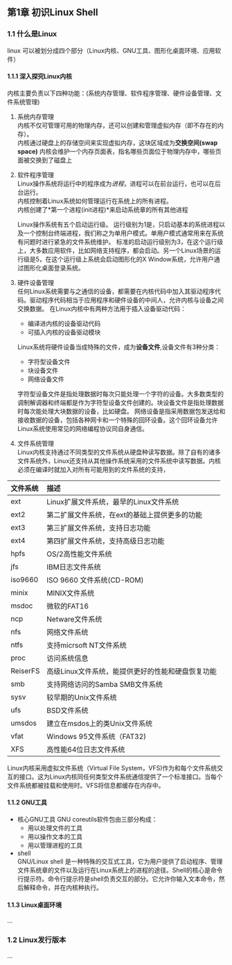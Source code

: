 ## 第1章 初识Linux Shell

### 1.1 什么是Linux
linux 可以被划分成四个部分（Linux内核、GNU工具、图形化桌面环境、应用软件）

#### 1.1.1 深入探究Linux内核
内核主要负责以下四种功能：(系统内存管理、软件程序管理、硬件设备管理、文件系统管理)

1. 系统内存管理  
 内核不仅可管理可用的物理内存，还可以创建和管理虚拟内存（即不存在的内存）。  
 内核通过硬盘上的存储空间来实现虚拟内存，这块区域成为**交换空间(swap space)**
 内核会维护一个内存页面表，指名哪些页面位于物理内存中，哪些页面被交换到了磁盘上

2. 软件程序管理  
   Linux操作系统将运行中的程序成为*进程*，进程可以在前台运行，也可以在后台运行。   
   内核控制着Linux系统如何管理运行在系统上的所有进程。  
   内核创建了*第一个进程(init进程)*来启动系统章的所有其他进程

   Linux操作系统有五个启动运行级。
   运行级别为1是，只启动基本的系统进程以及一个控制台终端进程，我们称之为单用户模式。单用户模式通常用来在系统有问题时进行紧急的文件系统维护。
   标准的启动运行级别为3，在这个运行级上，大多数应用软件，比如网络支持程序，都会启动。另一个Linux场景的运行级是5，在这个运行级上系统会启动图形化的X Window系统，允许用户通过图形化桌面登录系统。

3. 硬件设备管理  
    任何Linux系统需要与之通信的设备，都需要在内核代码中加入其驱动程序代码。驱动程序代码相当于应用程序和硬件设备的中间人，允许内核与设备之间交换数据。
    在Linux内核中有两种方法用于插入设备驱动代码：
    - 编译进内核的设备驱动代码
    - 可插入内核的设备驱动模块
    
    Linux系统将硬件设备当成特殊的文件，成为**设备文件**,设备文件有3种分类：
    - 字符型设备文件
    - 块设备文件
    - 网络设备文件  

   字符型设备文件是指处理数据时每次只能处理一个字符的设备。大多数类型的调制解调器和终端都是作为字符型设备文件创建的。块设备文件是指处理数据时每次能处理大块数据的设备，比如硬盘。 
   网络设备是指采用数据包发送给和接收数据的设备，包括各种网卡和一个特殊的回环设备。这个回环设备允许Linux系统使用常见的网络编程协议同自身通信。
4. 文件系统管理  
   Linux内核支持通过不同类型的文件系统从硬盘种读写数据。除了自有的诸多文件系统外，Linux还支持从其他操作系统采用的文件系统中读写数据。内核必须在编译时就加入对所有可能用到的文件系统的支持，
  <table><thead><tr><th style="text-align:left;"><span>文件系统</span></th><th style="text-align:left;"><span>描述</span></th></tr></thead><tbody><tr><td style="text-align:left;"><span>ext</span></td><td style="text-align:left;"><span>Linux扩展文件系统，最早的Linux文件系统</span></td></tr><tr><td style="text-align:left;"><span>ext2</span></td><td style="text-align:left;"><span>第二扩展文件系统，在ext的基础上提供更多的功能</span></td></tr><tr><td style="text-align:left;"><span>ext3</span></td><td style="text-align:left;"><span>第三扩展文件系统，支持日志功能</span></td></tr><tr><td style="text-align:left;"><span>ext4</span></td><td style="text-align:left;"><span>第四扩展文件系统，支持高级日志功能</span></td></tr><tr><td style="text-align:left;"><span>hpfs</span></td><td style="text-align:left;"><span>OS/2高性能文件系统</span></td></tr><tr><td style="text-align:left;"><span>jfs</span></td><td style="text-align:left;"><span>IBM日志文件系统</span></td></tr><tr><td style="text-align:left;"><span>iso9660</span></td><td style="text-align:left;"><span>ISO 9660 文件系统(CD-ROM)</span></td></tr><tr><td style="text-align:left;"><span>minix</span></td><td style="text-align:left;"><span>MINIX文件系统</span></td></tr><tr><td style="text-align:left;"><span>msdoc</span></td><td style="text-align:left;"><span>微软的FAT16</span></td></tr><tr><td style="text-align:left;"><span>ncp</span></td><td style="text-align:left;"><span>Netware文件系统</span></td></tr><tr><td style="text-align:left;"><span>nfs</span></td><td style="text-align:left;"><span>网络文件系统</span></td></tr><tr><td style="text-align:left;"><span>ntfs</span></td><td style="text-align:left;"><span>支持micrsoft NT文件系统</span></td></tr><tr><td style="text-align:left;"><span>proc</span></td><td style="text-align:left;"><span>访问系统信息</span></td></tr><tr><td style="text-align:left;"><span>ReiserFS</span></td><td style="text-align:left;"><span>高级Linux文件系统，能提供更好的性能和硬盘恢复功能</span></td></tr><tr><td style="text-align:left;"><span>smb</span></td><td style="text-align:left;"><span>支持网络访问的Samba SMB文件系统</span></td></tr><tr><td style="text-align:left;"><span>sysv</span></td><td style="text-align:left;"><span>较早期的Unix文件系统</span></td></tr><tr><td style="text-align:left;"><span>ufs</span></td><td style="text-align:left;"><span>BSD文件系统</span></td></tr><tr><td style="text-align:left;"><span>umsdos</span></td><td style="text-align:left;"><span>建立在msdos上的类Unix文件系统</span></td></tr><tr><td style="text-align:left;"><span>vfat</span></td><td style="text-align:left;"><span>Windows 95文件系统（FAT32)</span></td></tr><tr><td style="text-align:left;"><span>XFS</span></td><td style="text-align:left;"><span>高性能64位日志文件系统</span></td></tr></tbody></table>

   Linux内核采用虚拟文件系统（Virtual File System，VFS)作为和每个文件系统交互的接口。这为Linux内核同任何类型文件系统通信提供了一个标准接口。当每个文件系统都被挂载和使用时。VFS将信息都缓存在内存中。


#### 1.1.2 GNU工具


+ 核心GNU工具
  GNU coreutils软件包由三部分构成：
  - 用以处理文件的工具
  - 用以操作文本的工具
  - 用以管理进程的工具
+ shell  
   GNU/Linux shell 是一种特殊的交互式工具，它为用户提供了启动程序、管理文件系统章的文件以及运行在Linux系统上的进程的途径。Shell的核心是命令行提示符。命令行提示符是shell负责交互的部分。它允许你输入文本命令，然后解释命令，并在内核种执行。


#### 1.1.3 Linux桌面环境

...

### 1.2 Linux发行版本

...

